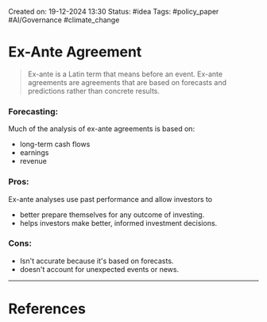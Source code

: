 Created on: 19-12-2024 13:30
Status: #idea
Tags: #policy_paper #AI/Governance #climate_change 
# Ex-Ante Agreement
> Ex-ante is a Latin term that means before an event. Ex-ante agreements are agreements that are based on forecasts and predictions rather than concrete results.

### Forecasting:
Much of the analysis of ex-ante agreements is based on:
- long-term cash flows
- earnings
- revenue

### Pros:
Ex-ante analyses use past performance and allow investors to 
- better prepare themselves for any outcome of investing. 
- helps investors make better, informed investment decisions.
### Cons:
- Isn't accurate because it's based on forecasts. 
- doesn't account for unexpected events or news.


-----------------
# References
